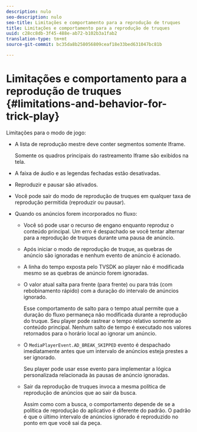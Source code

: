 ```yaml
---
description: nulo
seo-description: nulo
seo-title: Limitações e comportamento para a reprodução de truques
title: Limitações e comportamento para a reprodução de truques
uuid: c28cc8db-3f45-488e-ab72-b102b3a1fab2
translation-type: tm+mt
source-git-commit: bc35da8b258056809ceaf18e33bed631047bc81b

---
```



# Limitações e comportamento para a reprodução de truques {#limitations-and-behavior-for-trick-play}

<!--<a id="section_2BC43539C5C142E085D06A7E35C76726"></a>-->

Limitações para o modo de jogo:

* A lista de reprodução mestre deve conter segmentos somente Iframe.

   Somente os quadros principais do rastreamento Iframe são exibidos na tela.
* A faixa de áudio e as legendas fechadas estão desativadas.
* Reproduzir e pausar são ativados.
* Você pode sair do modo de reprodução de truques em qualquer taxa de reprodução permitida (reproduzir ou pausar).
* Quando os anúncios forem incorporados no fluxo:

   * Você só pode usar o recurso de engano enquanto reproduz o conteúdo principal. Um erro é despachado se você tentar alternar para a reprodução de truques durante uma pausa de anúncio.
   * Após iniciar o modo de reprodução de truque, as quebras de anúncio são ignoradas e nenhum evento de anúncio é acionado.
   * A linha do tempo exposta pelo TVSDK ao player não é modificada mesmo se as quebras de anúncio forem ignoradas.
   * O valor atual salta para frente (para frente) ou para trás (com rebobinamento rápido) com a duração do intervalo de anúncios ignorado.

      Esse comportamento de salto para o tempo atual permite que a duração do fluxo permaneça não modificada durante a reprodução do truque. Seu player pode rastrear o tempo relativo somente ao conteúdo principal. Nenhum salto de tempo é executado nos valores retornados para o horário local ao ignorar um anúncio.
   * O `MediaPlayerEvent.AD_BREAK_SKIPPED` evento é despachado imediatamente antes que um intervalo de anúncios esteja prestes a ser ignorado.

      Seu player pode usar esse evento para implementar a lógica personalizada relacionada às pausas de anúncio ignoradas.

   * Sair da reprodução de truques invoca a mesma política de reprodução de anúncios que ao sair da busca.

      Assim como com a busca, o comportamento depende de se a política de reprodução do aplicativo é diferente do padrão. O padrão é que o último intervalo de anúncios ignorado é reproduzido no ponto em que você sai da peça.